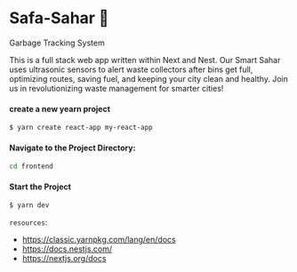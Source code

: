 # Safa-Sahar 🌆

Garbage Tracking System

This is a full stack web app written within Next and Nest. Our Smart Sahar uses ultrasonic sensors to alert waste collectors after bins get full, optimizing routes, saving fuel, and keeping your city clean and healthy. Join us in revolutionizing waste management for smarter cities!

#### create a new yearn project

```bash
$ yarn create react-app my-react-app
```

#### Navigate to the Project Directory:

```bash
cd frontend
```

#### Start the Project

```bash
$ yarn dev
```

`resources`:

- https://classic.yarnpkg.com/lang/en/docs
- https://docs.nestjs.com/
- https://nextjs.org/docs

